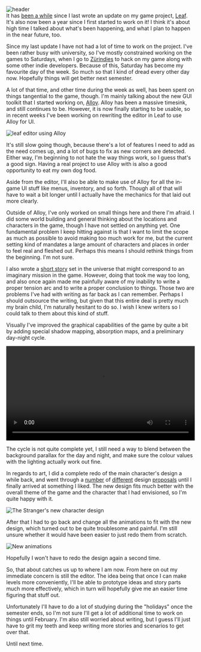 ![header](https://shinmera.com/images/games.png)  
It has [been a while](https://reader.tymoon.eu/article/376) since I last wrote an update on my game project, [Leaf](https://www.gamedev.net/projects/1608-leaf/). It's also now been a year since I first started to work on it! I think it's about high time I talked about what's been happening, and what I plan to happen in the near future, too.

Since my last update I have not had a lot of time to work on the project. I've been rather busy with university, so I've mostly constrained working on the games to Saturdays, when I go to [Zürindies](https://www.gamedev.net/projects/1608-leaf/) to hack on my game along with some other indie developers. Because of this, Saturday has become my favourite day of the week. So much so that I kind of dread every other day now. Hopefully things will get better next semester.

A lot of that time, and other time during the week as well, has been spent on things tangential to the game, though. I'm mainly talking about the new GUI toolkit that I started working on, [Alloy](https://shirakumo.org/projects/alloy). Alloy has been a massive timesink, and still continues to be. However, it is now finally starting to be usable, so in recent weeks I've been working on rewriting the editor in Leaf to use Alloy for UI.

![leaf editor using Alloy](https://filebox.tymoon.eu//file/TVRnek53PT0=)

It's still slow going though, because there's a lot of features I need to add as the need comes up, and a lot of bugs to fix as new corners are detected. Either way, I'm beginning to not hate the way things work, so I guess that's a good sign. Having a real project to use Alloy with is also a good opportunity to eat my own dog food.

Aside from the editor, I'll also be able to make use of Alloy for all the in-game UI stuff like menus, inventory, and so forth. Though all of that will have to wait a bit longer until I actually have the mechanics for that laid out more clearly.

Outside of Alloy, I've only worked on small things here and there I'm afraid. I did some world building and general thinking about the locations and characters in the game, though I have not settled on anything yet. One fundamental problem I keep hitting against is that I want to limit the scope as much as possible to avoid making too much work for me, but the current setting kind of mandates a large amount of characters and places in order to feel real and fleshed out. Perhaps this means I should rethink things from the beginning. I'm not sure.

I also wrote a [short story](https://github.com/Shinmera/leaf/blob/master/world/story/sewage.mess) set in the universe that might correspond to an imaginary mission in the game. However, doing that took me way too long, and also once again made me painfully aware of my inability to write a proper tension arc and to write a proper conclusion to things. Those two are problems I've had with writing as far back as I can remember. Perhaps I should outsource the writing, but given that this entire deal is pretty much my brain child, I'm naturally hesitant to do so. I wish I knew writers so I could talk to them about this kind of stuff.

Visually I've improved the graphical capabilities of the game by quite a bit by adding special shadow mapping, absorption maps, and a preliminary day-night cycle.

<video controls width="100%" autoplay="true"><source src="https://www.zurindies.ch/leaf.webm" type="video/webm"><a href="https://www.zurindies.ch/leaf.webm">Webm of the day-night cycle</a></video>

The cycle is not quite complete yet, I still need a way to blend between the background parallax for the day and night, and make sure the colour values with the lighting actually work out fine.

In regards to art, I did a complete redo of the main character's design a while back, and went through a [number](https://studio.tymoon.eu/view/1449) of [different](https://studio.tymoon.eu/view/1451) design [proposals](https://studio.tymoon.eu/view/1452) until I finally arrived at something I liked. The new design fits much better with the overall theme of the game and the character that I had envisioned, so I'm quite happy with it.

![The Stranger's new character design](https://studio.tymoon.eu/api/studio/file?id=1601)

After that I had to go back and change all the animations to fit with the new design, which turned out to be quite troublesome and painful. I'm still unsure whether it would have been easier to just redo them from scratch.

![New animations](https://studio.tymoon.eu/api/studio/file?id=1624)

Hopefully I won't have to redo the design again a second time.

So, that about catches us up to where I am now. From here on out my immediate concern is still the editor. The idea being that once I can make levels more conveniently, I'll be able to prototype ideas and story parts much more effectively, which in turn will hopefully give me an easier time figuring that stuff out.

Unfortunately I'll have to do a lot of studying during the "holidays" once the semester ends, so I'm not sure I'll get a lot of additional time to work on things until February. I'm also still worried about writing, but I guess I'll just have to grit my teeth and keep writing more stories and scenarios to get over that.

Until next time.

